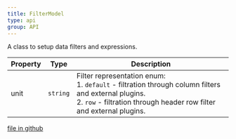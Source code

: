 ```yaml
---
title: FilterModel
type: api
group: API
---
```

A class to setup data filters and expressions.

Property|Type|Description
---|---|---
unit|`string`|Filter representation enum:<br />1. `default` - filtration through column filters and external plugins.<br />2. `row` - filtration through header row filter and external plugins.

[file in github](https://github.com/qgrid/ng2/core/filter.model.js)
